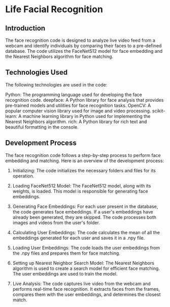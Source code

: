 # Life Facial Recognition 

## Introduction
The face recognition code is designed to analyze live video feed from a webcam and identify individuals by comparing their faces to a pre-defined database. The code utilizes the FaceNet512 model for face embedding and the Nearest Neighbors algorithm for face matching.

## Technologies Used
The following technologies are used in the code:

  Python: The programming language used for developing the face recognition code.
  deepface: A Python library for face analysis that provides pre-trained models and utilities for face recognition tasks.
  OpenCV: A popular computer vision library used for image and video processing.
  scikit-learn: A machine learning library in Python used for implementing the Nearest Neighbors algorithm.
  rich: A Python library for rich text and beautiful formatting in the console.

## Development Process
The face recognition code follows a step-by-step process to perform face embedding and matching. Here is an overview of the development process:

 1. Initializing: The code initializes the necessary folders and files for its operation.

 2. Loading FaceNet512 Model: The FaceNet512 model, along with its weights, is loaded. This model is responsible for generating face embeddings.

 3. Generating Face Embeddings: For each user present in the database, the code generates face embeddings. If a user's embeddings have already been generated, they are skipped. The code processes both images and videos from the user's folder.

 4. Calculating User Embeddings: The code calculates the mean of all the embeddings generated for each user and saves it in a .npy file.

 5. Loading User Embeddings: The code loads the user embeddings from the .npy files and prepares them for face matching.

 6. Setting up Nearest Neighbor Search Model: The Nearest Neighbors algorithm is used to create a search model for efficient face matching. The user embeddings are used to train the model.

 7. Live Analysis: The code captures live video from the webcam and performs real-time face recognition. It extracts faces from the frames, compares them with the user embeddings, and determines the closest match.

